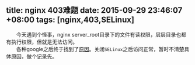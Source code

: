 title: nginx 403难题
date: 2015-09-29 23:46:07 +08:00
tags: [nginx,403,SELinux]
---
&emsp;&emsp;今天遇到个怪事，nginx server_root目录下的文件有读权限，层层目录也都有执行权限，但就是无法访问。  
&emsp;&emsp;各种google之后终于找到了[原因](http://stackoverflow.com/a/26228135)。关闭`SELinux`之后访问正常，暂时不清楚具体原因，做个记录先。
